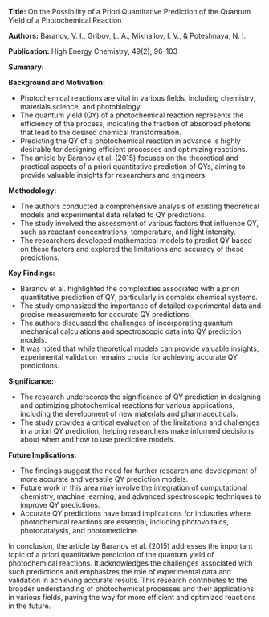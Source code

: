 **Title:** On the Possibility of a Priori Quantitative Prediction of the Quantum Yield of a Photochemical Reaction

**Authors:** Baranov, V. I., Gribov, L. A., Mikhailov, I. V., & Poteshnaya, N. I.

**Publication:** High Energy Chemistry, 49(2), 96-103

**Summary:**

**Background and Motivation:**

- Photochemical reactions are vital in various fields, including chemistry, materials science, and photobiology.
- The quantum yield (QY) of a photochemical reaction represents the efficiency of the process, indicating the fraction of absorbed photons that lead to the desired chemical transformation.
- Predicting the QY of a photochemical reaction in advance is highly desirable for designing efficient processes and optimizing reactions.
- The article by Baranov et al. (2015) focuses on the theoretical and practical aspects of a priori quantitative prediction of QYs, aiming to provide valuable insights for researchers and engineers.

**Methodology:**

- The authors conducted a comprehensive analysis of existing theoretical models and experimental data related to QY predictions.
- The study involved the assessment of various factors that influence QY, such as reactant concentrations, temperature, and light intensity.
- The researchers developed mathematical models to predict QY based on these factors and explored the limitations and accuracy of these predictions.

**Key Findings:**

- Baranov et al. highlighted the complexities associated with a priori quantitative prediction of QY, particularly in complex chemical systems.
- The study emphasized the importance of detailed experimental data and precise measurements for accurate QY predictions.
- The authors discussed the challenges of incorporating quantum mechanical calculations and spectroscopic data into QY prediction models.
- It was noted that while theoretical models can provide valuable insights, experimental validation remains crucial for achieving accurate QY predictions.

**Significance:**

- The research underscores the significance of QY prediction in designing and optimizing photochemical reactions for various applications, including the development of new materials and pharmaceuticals.
- The study provides a critical evaluation of the limitations and challenges in a priori QY prediction, helping researchers make informed decisions about when and how to use predictive models.

**Future Implications:**

- The findings suggest the need for further research and development of more accurate and versatile QY prediction models.
- Future work in this area may involve the integration of computational chemistry, machine learning, and advanced spectroscopic techniques to improve QY predictions.
- Accurate QY predictions have broad implications for industries where photochemical reactions are essential, including photovoltaics, photocatalysis, and photomedicine.

In conclusion, the article by Baranov et al. (2015) addresses the important topic of a priori quantitative prediction of the quantum yield of photochemical reactions. It acknowledges the challenges associated with such predictions and emphasizes the role of experimental data and validation in achieving accurate results. This research contributes to the broader understanding of photochemical processes and their applications in various fields, paving the way for more efficient and optimized reactions in the future.